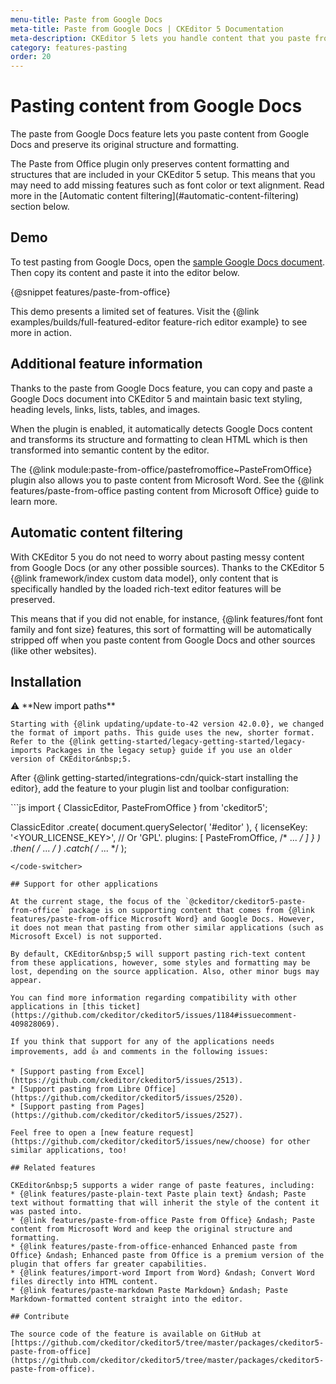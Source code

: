 ```yaml
---
menu-title: Paste from Google Docs
meta-title: Paste from Google Docs | CKEditor 5 Documentation
meta-description: CKEditor 5 lets you handle content that you paste from Google Docs.
category: features-pasting
order: 20
---
```


# Pasting content from Google Docs

The paste from Google Docs feature lets you paste content from Google Docs and preserve its original structure and formatting.

<info-box info>
	The Paste from Office plugin only preserves content formatting and structures that are included in your CKEditor&nbsp;5 setup. This means that you may need to add missing features such as font color or text alignment. Read more in the [Automatic content filtering](#automatic-content-filtering) section below.
</info-box>

## Demo

To test pasting from Google Docs, open the [sample Google Docs document](https://docs.google.com/document/d/1pjLA5P0SKVtimJSiCgtMjHrmZWCB3TqqgpFdRoCS9gU/edit). Then copy its content and paste it into the editor below.

{@snippet features/paste-from-office}

<info-box info>
	This demo presents a limited set of features. Visit the {@link examples/builds/full-featured-editor feature-rich editor example} to see more in action.
</info-box>

## Additional feature information

Thanks to the paste from Google Docs feature, you can copy and paste a Google Docs document into CKEditor&nbsp;5 and maintain basic text styling, heading levels, links, lists, tables, and images.

When the plugin is enabled, it automatically detects Google Docs content and transforms its structure and formatting to clean HTML which is then transformed into semantic content by the editor.

The {@link module:paste-from-office/pastefromoffice~PasteFromOffice} plugin also allows you to paste content from Microsoft Word. See the {@link features/paste-from-office pasting content from Microsoft Office} guide to learn more.

## Automatic content filtering

With CKEditor&nbsp;5 you do not need to worry about pasting messy content from Google Docs (or any other possible sources). Thanks to the CKEditor&nbsp;5 {@link framework/index custom data model}, only content that is specifically handled by the loaded rich-text editor features will be preserved.

This means that if you did not enable, for instance, {@link features/font font family and font size} features, this sort of formatting will be automatically stripped off when you paste content from Google Docs and other sources (like other websites).

## Installation

<info-box info>
	⚠️ **New import paths**

	Starting with {@link updating/update-to-42 version 42.0.0}, we changed the format of import paths. This guide uses the new, shorter format. Refer to the {@link getting-started/legacy-getting-started/legacy-imports Packages in the legacy setup} guide if you use an older version of CKEditor&nbsp;5.
</info-box>

After {@link getting-started/integrations-cdn/quick-start installing the editor}, add the feature to your plugin list and toolbar configuration:

<code-switcher>
```js
import { ClassicEditor, PasteFromOffice } from 'ckeditor5';

ClassicEditor
	.create( document.querySelector( '#editor' ), {
		licenseKey: '<YOUR_LICENSE_KEY>', // Or 'GPL'.
		plugins: [ PasteFromOffice, /* ... */ ]
	} )
	.then( /* ... */ )
	.catch( /* ... */ );
```
</code-switcher>

## Support for other applications

At the current stage, the focus of the `@ckeditor/ckeditor5-paste-from-office` package is on supporting content that comes from {@link features/paste-from-office Microsoft Word} and Google Docs. However, it does not mean that pasting from other similar applications (such as Microsoft Excel) is not supported.

By default, CKEditor&nbsp;5 will support pasting rich-text content from these applications, however, some styles and formatting may be lost, depending on the source application. Also, other minor bugs may appear.

You can find more information regarding compatibility with other applications in [this ticket](https://github.com/ckeditor/ckeditor5/issues/1184#issuecomment-409828069).

If you think that support for any of the applications needs improvements, add 👍 and comments in the following issues:

* [Support pasting from Excel](https://github.com/ckeditor/ckeditor5/issues/2513).
* [Support pasting from Libre Office](https://github.com/ckeditor/ckeditor5/issues/2520).
* [Support pasting from Pages](https://github.com/ckeditor/ckeditor5/issues/2527).

Feel free to open a [new feature request](https://github.com/ckeditor/ckeditor5/issues/new/choose) for other similar applications, too!

## Related features

CKEditor&nbsp;5 supports a wider range of paste features, including:
* {@link features/paste-plain-text Paste plain text} &ndash; Paste text without formatting that will inherit the style of the content it was pasted into.
* {@link features/paste-from-office Paste from Office} &ndash; Paste content from Microsoft Word and keep the original structure and formatting.
* {@link features/paste-from-office-enhanced Enhanced paste from Office} &ndash; Enhanced paste from Office is a premium version of the plugin that offers far greater capabilities.
* {@link features/import-word Import from Word} &ndash; Convert Word files directly into HTML content.
* {@link features/paste-markdown Paste Markdown} &ndash; Paste Markdown-formatted content straight into the editor.

## Contribute

The source code of the feature is available on GitHub at [https://github.com/ckeditor/ckeditor5/tree/master/packages/ckeditor5-paste-from-office](https://github.com/ckeditor/ckeditor5/tree/master/packages/ckeditor5-paste-from-office).

